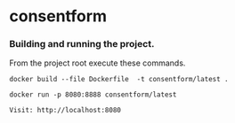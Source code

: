 # consentform

### Building and running the project.

From the project root execute these commands.

`docker build --file Dockerfile  -t consentform/latest .`

`docker run -p 8080:8888 consentform/latest`

`Visit: http://localhost:8080`

